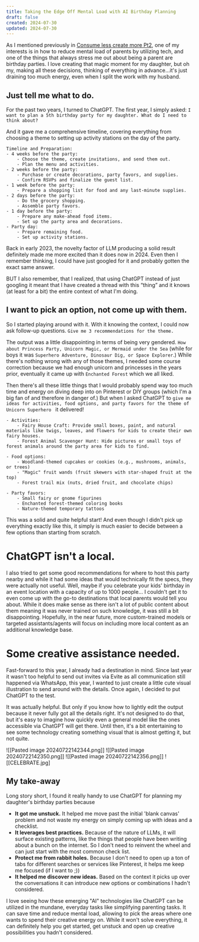 ```yaml
---
title: Taking the Edge Off Mental Load with AI Birthday Planning
draft: false
created: 2024-07-30
updated: 2024-07-30
---
```

As I mentioned previously in [Consume less create more Pt2](Consume%20less%20create%20more%20Pt2.md), one of my interests is in how to reduce mental load of parents by utilizing tech, and one of the things that always stress me out about being a parent are birthday parties. I love creating that magic moment for my daughter, but oh my, making all these decisions, thinking of everything in advance…it's just draining too much energy, even when I split the work with my husband.
## Just tell me what to do.
For the past two years, I turned to ChatGPT. The first year, I simply asked: 
```I want to plan a 5th birthday party for my daughter. What do I need to think about?```

And it gave me a comprehensive timeline, covering everything from choosing a theme to setting up activity stations on the day of the party. 

```
Timeline and Preparation:
- 4 weeks before the party:
	- Choose the theme, create invitations, and send them out.
	- Plan the menu and activities.
- 2 weeks before the party:
	- Purchase or create decorations, party favors, and supplies.
	- Confirm RSVPs and finalize the guest list.
- 1 week before the party:
	- Prepare a shopping list for food and any last-minute supplies.
- 2 days before the party:
	- Do the grocery shopping.
	- Assemble party favors.
- 1 day before the party:
	- Prepare any make-ahead food items.
	- Set up the party area and decorations.
- Party day:
	- Prepare remaining food.
	- Set up activity stations.
```

Back in early 2023, the novelty factor of LLM producing a solid result definitely made me more excited than it does now in 2024. Even then I remember thinking, I could have just googled for it and probably gotten the exact same answer. 

BUT I also remember, that I realized, that using ChatGPT instead of just googling it meant that I have created a thread with this “thing” and it knows (at least for a bit) the entire context of what I'm doing. 
## I want to pick an option, not come up with them.
So I started playing around with it. With it knowing the context, I could now ask follow-up questions.  ```Give me 3 recommendations for the theme.```

The output was a little disappointing in terms of being very gendered. ```How about Princess Party, Unicorn Magic, or Mermaid under the Sea``` (while for boys it was ```Superhero Adventure, Dinosaur Dig, or Space Explorer```.) While there's nothing wrong with any of those themes, I needed some course correction because we had enough unicorn and princesses in the years prior, eventually it came up with ```Enchanted Forest``` which we all liked. 

Then there's all these little things that I would probably spend way too much time and energy on diving deep into on Pinterest or DIY groups (which I'm a big fan of and therefore in danger of.) But when I asked ChatGPT to ```give me ideas for activities, food options, and party favors for the theme of Unicorn Superhero ``` it delivered!

```
- Activities:
    - Fairy House Craft: Provide small boxes, paint, and natural materials like twigs, leaves, and flowers for kids to create their own fairy houses.
    - Forest Animal Scavenger Hunt: Hide pictures or small toys of forest animals around the party area for kids to find.
    
- Food options:
    - Woodland-themed cupcakes or cookies (e.g., mushrooms, animals, or trees)
    - "Magic" fruit wands (fruit skewers with star-shaped fruit at the top)
    - Forest trail mix (nuts, dried fruit, and chocolate chips)

- Party favors:
    - Small fairy or gnome figurines
    - Enchanted forest-themed coloring books
    - Nature-themed temporary tattoos
```

This was a solid and quite helpful start! And even though I didn't pick up everything exactly like this, it simply is much easier to decide between a few options than starting from scratch.

# ChatGPT isn't a local.
I also tried to get some good recommendations for where to host this party nearby and while it had some ideas that would technically fit the specs, they were actually not useful. Well, maybe if you celebrate your kids' birthday in an event location with a capacity of up to 1000 people...  I couldn't get it to even come up with the go-to destinations that local parents would tell you about. While it does make sense as there isn't a lot of public content about them meaning it was never trained on such knowledge, it was still a bit disappointing. Hopefully, in the near future, more custom-trained models or targeted assistants/agents will focus on including more local content as an additional knowledge base.

# Some creative assistance needed.
Fast-forward to this year, I already had a destination in mind. Since last year it wasn't too helpful to send out invites via Evite as all communication still happened via WhatsApp, this year, I wanted to just create a little cute visual illustration to send around with the details. Once again, I decided to put ChatGPT to the test. 

It was actually helpful. But only if you know how to lightly edit the output because it never fully got all the details right. It's not designed to do that, but it's easy to imagine how quickly even a general model like the ones accessible via ChatGPT will get there. Until then, it's a bit entertaining to see some technology creating something visual that is almost getting it, but not quite.

![[Pasted image 20240722142344.png]]
![[Pasted image 20240722142350.png]]
![[Pasted image 20240722142356.png]]
![[CELEBRATE.jpg]

## My take-away
Long story short, I found it really handy to use ChatGPT for planning my daughter's birthday parties because
- **It got me unstuck.**  It helped me move past the initial 'blank canvas' problem and not waste my energy on simply coming up with ideas and a checklist.
- **It leverages best practices.** Because of the nature of LLMs, it will surface existing patterns, like the things that people have been writing about a bunch on the internet. So I don't need to reinvent the wheel and can just start with the most common check list.
- **Protect me from rabbit holes.** Because I don't need to open up a ton of tabs for different searches or services like Pinterest, it helps me keep me focused (if I want to ;))
- **It helped me discover new ideas.** Based on the context it picks up over the conversations it can introduce new options or combinations I hadn't considered. 

I love seeing how these emerging "AI" technologies like ChatGPT can be utilized in the mundane, everyday tasks like simplifying parenting tasks. It can save time and reduce mental load, allowing to pick the areas where one wants to spend their creative energy on. While it won't solve everything, it can definitely help you get started, get unstuck and open up creative possibilities you hadn't considered.



